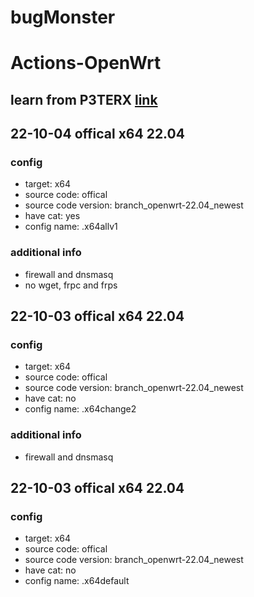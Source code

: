 # bugMonster

# Actions-OpenWrt
## learn from P3TERX [link](https://github.com/P3TERX/Actions-OpenWrt)

## 22-10-04 offical x64 22.04
### config
- target: x64
- source code: offical
- source code version: branch_openwrt-22.04_newest
- have cat: yes
- config name: .x64allv1
### additional info
- firewall and dnsmasq
- no wget, frpc and frps

## 22-10-03 offical x64 22.04
### config
- target: x64
- source code: offical
- source code version: branch_openwrt-22.04_newest
- have cat: no
- config name: .x64change2
### additional info
- firewall and dnsmasq

## 22-10-03 offical x64 22.04
### config
- target: x64
- source code: offical
- source code version: branch_openwrt-22.04_newest
- have cat: no
- config name: .x64default
